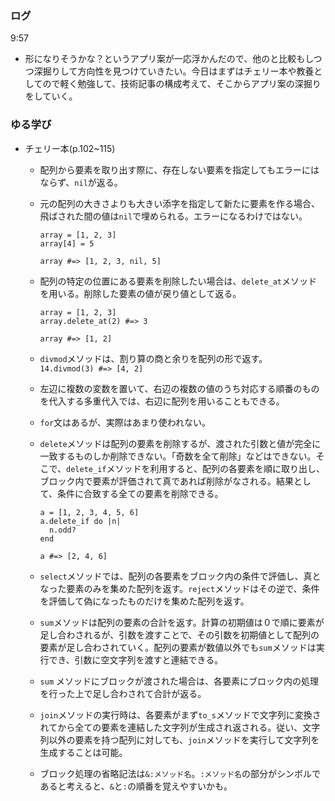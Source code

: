 ### ログ
9:57  
  - 形になりそうかな？というアプリ案が一応浮かんだので、他のと比較もしつつ深掘りして方向性を見つけていきたい。今日はまずはチェリー本や教養としてので軽く勉強して、技術記事の構成考えて、そこからアプリ案の深掘りをしていく。  

### ゆる学び
- チェリー本(p.102~115)  
  - 配列から要素を取り出す際に、存在しない要素を指定してもエラーにはならず、`nil`が返る。  
  - 元の配列の大きさよりも大きい添字を指定して新たに要素を作る場合、飛ばされた間の値は`nil`で埋められる。エラーになるわけではない。
    ```
    array = [1, 2, 3]
    array[4] = 5
    
    array #=> [1, 2, 3, nil, 5]
    ```

  - 配列の特定の位置にある要素を削除したい場合は、`delete_at`メソッドを用いる。削除した要素の値が戻り値として返る。
    ```
    array = [1, 2, 3]
    array.delete_at(2) #=> 3
    
    array #=> [1, 2]
    ```
  
  - `divmod`メソッドは、割り算の商と余りを配列の形で返す。  
    `14.divmod(3) #=> [4, 2]`
  - 左辺に複数の変数を置いて、右辺の複数の値のうち対応する順番のものを代入する多重代入では、右辺に配列を用いることもできる。  
  - `for`文はあるが、実際はあまり使われない。
  - `delete`メソッドは配列の要素を削除するが、渡された引数と値が完全に一致するものしか削除できない。「奇数を全て削除」などはできない。そこで、`delete_if`メソッドを利用すると、配列の各要素を順に取り出し、ブロック内で要素が評価されて真であれば削除がなされる。結果として、条件に合致する全ての要素を削除できる。  
      ```
      a = [1, 2, 3, 4, 5, 6]
      a.delete_if do |n|
        n.odd?
      end
      
      a #=> [2, 4, 6]
      ```  
      
  - `select`メソッドでは、配列の各要素をブロック内の条件で評価し、真となった要素のみを集めた配列を返す。`reject`メソッドはその逆で、条件を評価して偽になったものだけを集めた配列を返す。  
  - `sum`メソッドは配列の要素の合計を返す。計算の初期値は０で順に要素が足し合わされるが、引数を渡すことで、その引数を初期値として配列の要素が足し合わされていく。配列の要素が数値以外でも`sum`メソッドは実行でき、引数に空文字列を渡すと連結できる。  
  - `sum` メソッドにブロックが渡された場合は、各要素にブロック内の処理を行った上で足し合わされて合計が返る。  
  - `join`メソッドの実行時は、各要素がまず`to_s`メソッドで文字列に変換されてから全ての要素を連結した文字列が生成され返される。従い、文字列以外の要素を持つ配列に対しても、`join`メソッドを実行して文字列を生成することは可能。  
  - ブロック処理の省略記法は`&:メソッド名`。`:メソッド名`の部分がシンボルであると考えると、`&`と`:`の順番を覚えやすいかも。  

